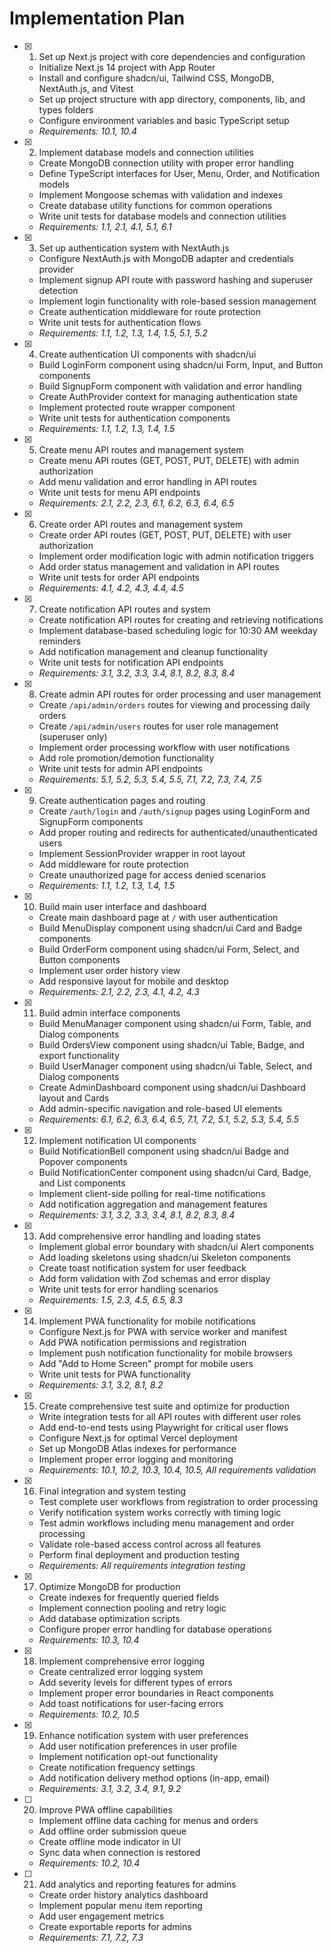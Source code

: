 # Implementation Plan

- [x] 1. Set up Next.js project with core dependencies and configuration

  - Initialize Next.js 14 project with App Router
  - Install and configure shadcn/ui, Tailwind CSS, MongoDB, NextAuth.js, and Vitest
  - Set up project structure with app directory, components, lib, and types folders
  - Configure environment variables and basic TypeScript setup
  - _Requirements: 10.1, 10.4_

- [x] 2. Implement database models and connection utilities

  - Create MongoDB connection utility with proper error handling
  - Define TypeScript interfaces for User, Menu, Order, and Notification models
  - Implement Mongoose schemas with validation and indexes
  - Create database utility functions for common operations
  - Write unit tests for database models and connection utilities
  - _Requirements: 1.1, 2.1, 4.1, 5.1, 6.1_

- [x] 3. Set up authentication system with NextAuth.js

  - Configure NextAuth.js with MongoDB adapter and credentials provider
  - Implement signup API route with password hashing and superuser detection
  - Implement login functionality with role-based session management
  - Create authentication middleware for route protection
  - Write unit tests for authentication flows
  - _Requirements: 1.1, 1.2, 1.3, 1.4, 1.5, 5.1, 5.2_

- [x] 4. Create authentication UI components with shadcn/ui

  - Build LoginForm component using shadcn/ui Form, Input, and Button components
  - Build SignupForm component with validation and error handling
  - Create AuthProvider context for managing authentication state
  - Implement protected route wrapper component
  - Write unit tests for authentication components
  - _Requirements: 1.1, 1.2, 1.3, 1.4, 1.5_

- [x] 5. Create menu API routes and management system

  - Create menu API routes (GET, POST, PUT, DELETE) with admin authorization
  - Add menu validation and error handling in API routes
  - Write unit tests for menu API endpoints
  - _Requirements: 2.1, 2.2, 2.3, 6.1, 6.2, 6.3, 6.4, 6.5_

- [x] 6. Create order API routes and management system

  - Create order API routes (GET, POST, PUT, DELETE) with user authorization
  - Implement order modification logic with admin notification triggers
  - Add order status management and validation in API routes
  - Write unit tests for order API endpoints
  - _Requirements: 4.1, 4.2, 4.3, 4.4, 4.5_

- [x] 7. Create notification API routes and system

  - Create notification API routes for creating and retrieving notifications
  - Implement database-based scheduling logic for 10:30 AM weekday reminders
  - Add notification management and cleanup functionality
  - Write unit tests for notification API endpoints
  - _Requirements: 3.1, 3.2, 3.3, 3.4, 8.1, 8.2, 8.3, 8.4_

- [x] 8. Create admin API routes for order processing and user management

  - Create `/api/admin/orders` routes for viewing and processing daily orders
  - Create `/api/admin/users` routes for user role management (superuser only)
  - Implement order processing workflow with user notifications
  - Add role promotion/demotion functionality
  - Write unit tests for admin API endpoints
  - _Requirements: 5.1, 5.2, 5.3, 5.4, 5.5, 7.1, 7.2, 7.3, 7.4, 7.5_

- [x] 9. Create authentication pages and routing

  - Create `/auth/login` and `/auth/signup` pages using LoginForm and SignupForm components
  - Add proper routing and redirects for authenticated/unauthenticated users
  - Implement SessionProvider wrapper in root layout
  - Add middleware for route protection
  - Create unauthorized page for access denied scenarios
  - _Requirements: 1.1, 1.2, 1.3, 1.4, 1.5_

- [x] 10. Build main user interface and dashboard

  - Create main dashboard page at `/` with user authentication
  - Build MenuDisplay component using shadcn/ui Card and Badge components
  - Build OrderForm component using shadcn/ui Form, Select, and Button components
  - Implement user order history view
  - Add responsive layout for mobile and desktop
  - _Requirements: 2.1, 2.2, 2.3, 4.1, 4.2, 4.3_

- [x] 11. Build admin interface components

  - Build MenuManager component using shadcn/ui Form, Table, and Dialog components
  - Build OrdersView component using shadcn/ui Table, Badge, and export functionality
  - Build UserManager component using shadcn/ui Table, Select, and Dialog components
  - Create AdminDashboard component using shadcn/ui Dashboard layout and Cards
  - Add admin-specific navigation and role-based UI elements
  - _Requirements: 6.1, 6.2, 6.3, 6.4, 6.5, 7.1, 7.2, 5.1, 5.2, 5.3, 5.4, 5.5_

- [x] 12. Implement notification UI components

  - Build NotificationBell component using shadcn/ui Badge and Popover components
  - Build NotificationCenter component using shadcn/ui Card, Badge, and List components
  - Implement client-side polling for real-time notifications
  - Add notification aggregation and management features
  - _Requirements: 3.1, 3.2, 3.3, 3.4, 8.1, 8.2, 8.3, 8.4_

- [x] 13. Add comprehensive error handling and loading states

  - Implement global error boundary with shadcn/ui Alert components
  - Add loading skeletons using shadcn/ui Skeleton components
  - Create toast notification system for user feedback
  - Add form validation with Zod schemas and error display
  - Write unit tests for error handling scenarios
  - _Requirements: 1.5, 2.3, 4.5, 6.5, 8.3_

- [x] 14. Implement PWA functionality for mobile notifications

  - Configure Next.js for PWA with service worker and manifest
  - Add PWA notification permissions and registration
  - Implement push notification functionality for mobile browsers
  - Add "Add to Home Screen" prompt for mobile users
  - Write unit tests for PWA functionality
  - _Requirements: 3.1, 3.2, 8.1, 8.2_

- [x] 15. Create comprehensive test suite and optimize for production

  - Write integration tests for all API routes with different user roles
  - Add end-to-end tests using Playwright for critical user flows
  - Configure Next.js for optimal Vercel deployment
  - Set up MongoDB Atlas indexes for performance
  - Implement proper error logging and monitoring
  - _Requirements: 10.1, 10.2, 10.3, 10.4, 10.5, All requirements validation_

- [x] 16. Final integration and system testing

  - Test complete user workflows from registration to order processing
  - Verify notification system works correctly with timing logic
  - Test admin workflows including menu management and order processing
  - Validate role-based access control across all features
  - Perform final deployment and production testing
  - _Requirements: All requirements integration testing_

- [x] 17. Optimize MongoDB for production

  - Create indexes for frequently queried fields
  - Implement connection pooling and retry logic
  - Add database optimization scripts
  - Configure proper error handling for database operations
  - _Requirements: 10.3, 10.4_

- [x] 18. Implement comprehensive error logging

  - Create centralized error logging system
  - Add severity levels for different types of errors
  - Implement proper error boundaries in React components
  - Add toast notifications for user-facing errors
  - _Requirements: 10.2, 10.5_

- [x] 19. Enhance notification system with user preferences

  - Add user notification preferences in user profile
  - Implement notification opt-out functionality
  - Create notification frequency settings
  - Add notification delivery method options (in-app, email)
  - _Requirements: 3.1, 3.2, 3.4, 9.1, 9.2_

- [ ] 20. Improve PWA offline capabilities

  - Implement offline data caching for menus and orders
  - Add offline order submission queue
  - Create offline mode indicator in UI
  - Sync data when connection is restored
  - _Requirements: 10.2, 10.4_

- [ ] 21. Add analytics and reporting features for admins
  - Create order history analytics dashboard
  - Implement popular menu item reporting
  - Add user engagement metrics
  - Create exportable reports for admins
  - _Requirements: 7.1, 7.2, 7.3_
